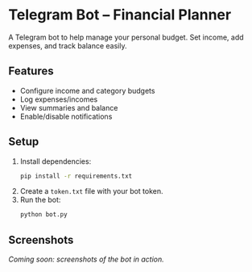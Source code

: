 # Telegram Bot – Financial Planner

A Telegram bot to help manage your personal budget. Set income, add expenses, and track balance easily.

## Features
- Configure income and category budgets
- Log expenses/incomes
- View summaries and balance
- Enable/disable notifications

## Setup
1. Install dependencies:
   ```bash
   pip install -r requirements.txt
   ```
2. Create a `token.txt` file with your bot token.
3. Run the bot:
   ```bash
   python bot.py
   ```

## Screenshots
*Coming soon: screenshots of the bot in action.*

